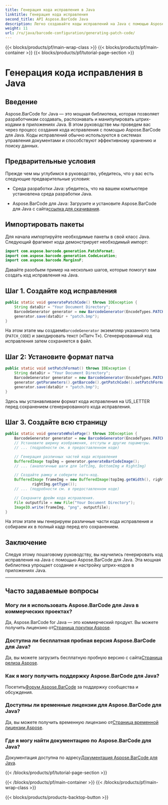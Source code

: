 ```yaml
---
title: Генерация кода исправления в Java
linktitle: Генерация кода исправления
second_title: API Aspose.BarCode Java
description: Легко создавайте коды исправлений на Java с помощью Aspose.BarCode. Следуйте нашему пошаговому руководству для эффективного создания штрих-кода.
weight: 11
url: /ru/java/barcode-configuration/generating-patch-code/
---
```


{{< blocks/products/pf/main-wrap-class >}}
{{< blocks/products/pf/main-container >}}
{{< blocks/products/pf/tutorial-page-section >}}

# Генерация кода исправления в Java


## Введение

Aspose.BarCode for Java — это мощная библиотека, которая позволяет разработчикам создавать, распознавать и манипулировать штрих-кодами в приложениях Java. В этом руководстве мы проведем вас через процесс создания кода исправления с помощью Aspose.BarCode для Java. Коды исправлений обычно используются в системах управления документами и способствуют эффективному хранению и поиску данных.

## Предварительные условия

Прежде чем мы углубимся в руководство, убедитесь, что у вас есть следующие предварительные условия:

- Среда разработки Java: убедитесь, что на вашем компьютере установлена среда разработки Java.

-  Aspose.BarCode для Java: Загрузите и установите Aspose.BarCode для Java с сайта[ссылка для скачивания](https://releases.aspose.com/barcode/java/).

## Импортировать пакеты

Для начала импортируйте необходимые пакеты в свой класс Java. Следующий фрагмент кода демонстрирует необходимый импорт:

```java
import com.aspose.barcode.generation.PatchFormat;
import com.aspose.barcode.generation.CodeLocation;
import com.aspose.barcode.MarginsF;
```

Давайте разобьем пример на несколько шагов, которые помогут вам создать код исправления на Java.

## Шаг 1. Создайте код исправления

```java
public static void generatePatchCode() throws IOException {
    String dataDir = "Your Document Directory";
    BarcodeGenerator generator = new BarcodeGenerator(EncodeTypes.PATCH_CODE, "Patch T");
    generator.save(dataDir + "patch.bmp");
}
```

 На этом этапе мы создаем`BarcodeGenerator` экземпляр указанного типа (`PATCH_CODE`) и закодировать текст («Патч T»). Сгенерированный код исправления затем сохраняется в файл.

## Шаг 2: Установите формат патча

```java
public static void setPatchFormat() throws IOException {
    String dataDir = "Your Document Directory";
    BarcodeGenerator generator = new BarcodeGenerator(EncodeTypes.PATCH_CODE, "Patch T");
    generator.getParameters().getBarcode().getPatchCode().setPatchFormat(PatchFormat.US_LETTER);
    generator.save(dataDir + "patch.bmp");
}
```

Здесь мы устанавливаем формат кода исправления на US_LETTER перед сохранением сгенерированного кода исправления.

## Шаг 3. Создайте всю страницу

```java
public static void generateWholePage() throws IOException {
    BarcodeGenerator generator = new BarcodeGenerator(EncodeTypes.PATCH_CODE, "Patch T");
    // Установите ширину изображения, отступы и другие параметры.
    // ... (подробности см. в предоставленном коде)

    // Генерация различных частей кода исправления
    BufferedImage topImg = generator.generateBarCodeImage();
    // ... (аналогичные шаги для leftImg, BottomImg и RightImg)

    // Создайте рамку и соберите патч-код.
    BufferedImage frameImg = new BufferedImage(topImg.getWidth(), rightImg.getHeight() + 2 * topImg.getHeight(),
            rightImg.getType());
    // ... (подробности см. в предоставленном коде)

    // Сохраните фрейм кода исправления.
    File outputfile = new File("Your Document Directory");
    ImageIO.write(frameImg, "png", outputfile);
}
```

На этом этапе мы генерируем различные части кода исправления и собираем их в полный кадр перед его сохранением.

## Заключение

Следуя этому пошаговому руководству, вы научились генерировать код исправления на Java с помощью Aspose.BarCode для Java. Эта мощная библиотека упрощает создание и настройку штрих-кодов в приложениях Java.

---

## Часто задаваемые вопросы

### Могу ли я использовать Aspose.BarCode для Java в коммерческих проектах?
 Да, Aspose.BarCode for Java — это коммерческий продукт. Вы можете получить лицензию от[Страница покупки Aspose](https://purchase.aspose.com/buy).

### Доступна ли бесплатная пробная версия Aspose.BarCode для Java?
 Да, вы можете загрузить бесплатную пробную версию с сайта[Страница релиза Aspose](https://releases.aspose.com/).

### Как я могу получить поддержку Aspose.BarCode для Java?
 Посетить[Форум Aspose.BarCode](https://forum.aspose.com/c/barcode/13) за поддержку сообщества и обсуждения.

### Доступны ли временные лицензии для Aspose.BarCode для Java?
 Да, вы можете получить временную лицензию от[Страница временной лицензии Aspose](https://purchase.aspose.com/temporary-license/).

### Где я могу найти документацию по Aspose.BarCode для Java?
 Документация доступна по адресу[Документация Aspose.BarCode для Java](https://reference.aspose.com/barcode/java/).

{{< /blocks/products/pf/tutorial-page-section >}}

{{< /blocks/products/pf/main-container >}}
{{< /blocks/products/pf/main-wrap-class >}}

{{< blocks/products/products-backtop-button >}}
